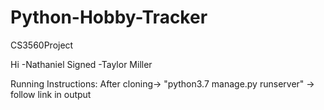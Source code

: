 # Python-Hobby-Tracker
CS3560Project

Hi -Nathaniel
Signed -Taylor Miller

Running Instructions:
After cloning-> "python3.7 manage.py runserver"  ->
follow link in output
